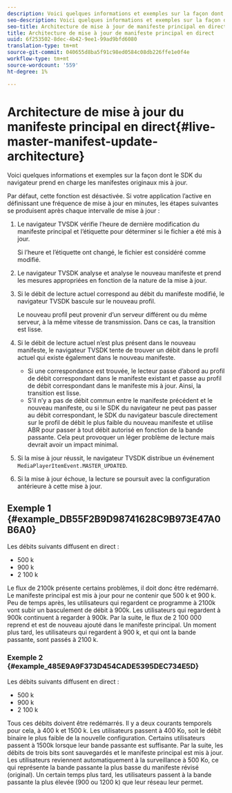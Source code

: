 ```yaml
---
description: Voici quelques informations et exemples sur la façon dont le SDK du navigateur prend en charge les manifestes originaux mis à jour.
seo-description: Voici quelques informations et exemples sur la façon dont le SDK du navigateur prend en charge les manifestes originaux mis à jour.
seo-title: Architecture de mise à jour de manifeste principal en direct
title: Architecture de mise à jour de manifeste principal en direct
uuid: 6f253502-8dec-4b42-9ee1-99ad9bfd6080
translation-type: tm+mt
source-git-commit: 040655d8ba5f91c98ed0584c08db226ffe1e0f4e
workflow-type: tm+mt
source-wordcount: '559'
ht-degree: 1%

---
```



# Architecture de mise à jour du manifeste principal en direct{#live-master-manifest-update-architecture}

Voici quelques informations et exemples sur la façon dont le SDK du navigateur prend en charge les manifestes originaux mis à jour.

Par défaut, cette fonction est désactivée. Si votre application l’active en définissant une fréquence de mise à jour en minutes, les étapes suivantes se produisent après chaque intervalle de mise à jour :

1. Le navigateur TVSDK vérifie l’heure de dernière modification du manifeste principal et l’étiquette pour déterminer si le fichier a été mis à jour.

   Si l’heure et l’étiquette ont changé, le fichier est considéré comme modifié.
1. Le navigateur TVSDK analyse et analyse le nouveau manifeste et prend les mesures appropriées en fonction de la nature de la mise à jour.
1. Si le débit de lecture actuel correspond au débit du manifeste modifié, le navigateur TVSDK bascule sur le nouveau profil.

   Le nouveau profil peut provenir d’un serveur différent ou du même serveur, à la même vitesse de transmission. Dans ce cas, la transition est lisse.
1. Si le débit de lecture actuel n’est plus présent dans le nouveau manifeste, le navigateur TVSDK tente de trouver un débit dans le profil actuel qui existe également dans le nouveau manifeste.

   * Si une correspondance est trouvée, le lecteur passe d’abord au profil de débit correspondant dans le manifeste existant et passe au profil de débit correspondant dans le manifeste mis à jour. Ainsi, la transition est lisse.
   * S’il n’y a pas de débit commun entre le manifeste précédent et le nouveau manifeste, ou si le SDK du navigateur ne peut pas passer au débit correspondant, le SDK du navigateur bascule directement sur le profil de débit le plus faible du nouveau manifeste et utilise ABR pour passer à tout débit autorisé en fonction de la bande passante. Cela peut provoquer un léger problème de lecture mais devrait avoir un impact minimal.

1. Si la mise à jour réussit, le navigateur TVSDK distribue un événement `MediaPlayerItemEvent.MASTER_UPDATED`.
1. Si la mise à jour échoue, la lecture se poursuit avec la configuration antérieure à cette mise à jour.

## Exemple 1 {#example_DB55F2B9D98741628C9B973E47A0B6A0}

Les débits suivants diffusent en direct :

* 500 k
* 900 k
* 2 100 k

Le flux de 2100k présente certains problèmes, il doit donc être redémarré. Le manifeste principal est mis à jour pour ne contenir que 500 k et 900 k. Peu de temps après, les utilisateurs qui regardent ce programme à 2100k vont subir un basculement de débit à 900k. Les utilisateurs qui regardent à 900k continuent à regarder à 900k. Par la suite, le flux de 2 100 000 reprend et est de nouveau ajouté dans le manifeste principal. Un moment plus tard, les utilisateurs qui regardent à 900 k, et qui ont la bande passante, sont passés à 2100 k.

### Exemple 2 {#example_485E9A9F373D454CADE5395DEC734E5D}

Les débits suivants diffusent en direct :

* 500 k
* 900 k
* 2 100 k

Tous ces débits doivent être redémarrés. Il y a deux courants temporels pour cela, à 400 k et 1500 k. Les utilisateurs passent à 400 Ko, soit le débit binaire le plus faible de la nouvelle configuration. Certains utilisateurs passent à 1500k lorsque leur bande passante est suffisante. Par la suite, les débits de trois bits sont sauvegardés et le manifeste principal est mis à jour. Les utilisateurs reviennent automatiquement à la surveillance à 500 Ko, ce qui représente la bande passante la plus basse du manifeste révisé (original). Un certain temps plus tard, les utilisateurs passent à la bande passante la plus élevée (900 ou 1200 k) que leur réseau leur permet.

<!-- 

WRITER: Add relref to api/psdk/asdoc-dhls_1.4/com/adobe/mediacore/events/MediaPlayerItemEvent.html#MASTER_UPDATED

 -->

